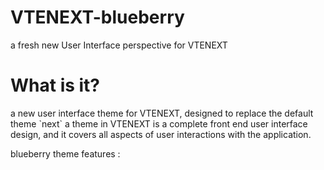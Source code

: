# VTENEXT-blueberry
a fresh new User Interface perspective for VTENEXT

<h1>What is it?</h1>
a new user interface theme for VTENEXT, designed to replace the default theme `next`
a theme in VTENEXT is a complete front end user interface design, and it covers all aspects of user interactions with the application.

blueberry theme features :



